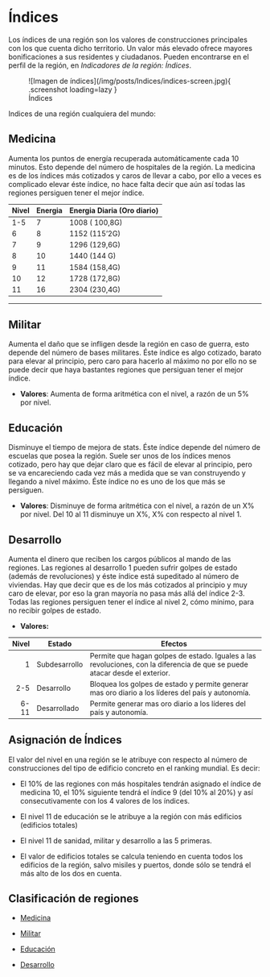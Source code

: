 # Índices

Los índices de una región son los valores de construcciones principales con los que cuenta dicho territorio. Un valor más elevado ofrece mayores bonificaciones a sus residentes y ciudadanos. Pueden encontrarse en el perfil de la región, en _Indicadores de la región: Índices_.


<figure markdown>
  ![Imagen de índices](/img/posts/Indices/indices-screen.jpg){ .screenshot loading=lazy }
  <figcaption>Índices</figcaption>
</figure>

Indices de una región cualquiera del mundo:

## Medicina

Aumenta los puntos de energía recuperada automáticamente cada 10 minutos. Esto depende del número de hospitales de la región. La medicina es de los índices más cotizados y caros de llevar a cabo, por ello a veces es complicado elevar éste índice, no hace falta decir que aún así todas las regiones persiguen tener el mejor índice.

| **Nivel** | **Energia** | **Energia Diaria (Oro diario)**  |
|-----------|-------------|----------------------------------|
|    1-5    |    7        |  1008 ( 100,8G)                  |
|    6      |    8        |  1152 (115’2G)                   |
|    7      |    9        |  1296 (129,6G)                   |
|    8      |    10       |  1440 (144 G)                    |
|    9      |    11       |  1584 (158,4G)                   |
|    10     |    12       |  1728 (172,8G)                   |
|    11     |    16       |  2304 (230,4G)                   |


* * *

## Militar

Aumenta el daño que se infligen desde la región en caso de guerra, esto depende del número de bases militares. Éste índice es algo cotizado, barato para elevar al principio, pero caro para hacerlo al máximo no por ello no se puede decir que haya bastantes regiones que persiguan tener el mejor índice.

- **Valores**: Aumenta de forma aritmética con el nivel, a razón de un 5% por nivel.

## Educación
Disminuye el tiempo de mejora de stats. Éste índice depende del número de escuelas que posea la región. Suele ser unos de los índices menos cotizado, pero hay que dejar claro que es fácil de elevar al principio, pero se va encareciendo cada vez más a medida que se van construyendo y llegando a nivel máximo. Éste índice no es uno de los que más se persiguen.

- **Valores**: Disminuye de forma aritmética con el nivel, a razón de un X% por nivel. Del 10 al 11 disminuye un X%, X% con respecto al nivel 1.  

## Desarrollo

Aumenta el dinero que reciben los cargos públicos al mando de las regiones. Las regiones al desarrollo 1 pueden sufrir golpes de estado (además de revoluciones) y éste índice está supeditado al número de viviendas. Hay que decir que es de los más cotizados al principio y muy caro de elevar, por eso la gran mayoría no pasa más allá del índice 2-3. Todas las regiones persiguen tener el índice al nivel 2, cómo mínimo, para no recibir golpes de estado.

- **Valores:**

| **Nivel**  |  **Estado** |  **Efectos** |
|--:|---|---|
|  1 |  Subdesarrollo | Permite que hagan golpes de estado. Iguales a las revoluciones, con la diferencia de que se puede atacar desde el exterior.  |
| 2-5  | Desarrollo  | Bloquea los golpes de estado y permite generar mas oro diario a los líderes del país y autonomía.   |
| 6-11  |  Desarrollado | Permite generar mas oro diario a los líderes del país y autonomía.  |


## Asignación de Índices

El valor del nivel en una región se le atribuye con respecto al número de construcciones del tipo de edificio concreto en el ranking mundial. Es decir:

- El 10% de las regiones con más hospitales tendrán asignado el índice de medicina 10, el 10% siguiente tendrá el índice 9 (del 10% al 20%) y así consecutivamente con los 4 valores de los índices.

- El nivel 11 de educación se le atribuye a la región con más edificios (edificios totales)

- El nivel 11 de sanidad, militar y desarrollo a las 5 primeras.

- El valor de edificios totales se calcula teniendo en cuenta todos los edificios de la región, salvo misiles y puertos, donde sólo se tendrá el más alto de los dos en cuenta.

## Clasificación de regiones


- [Medicina](http://rivalregions.com/#listed/country/-2/0/hospital)

- [Militar](http://rivalregions.com/#listed/country/-2/0/military)

- [Educación](http://rivalregions.com/#listed/country/-2/0/school)

- [Desarrollo](http://m.rivalregions.com/#listed/country/-2/0/homes)